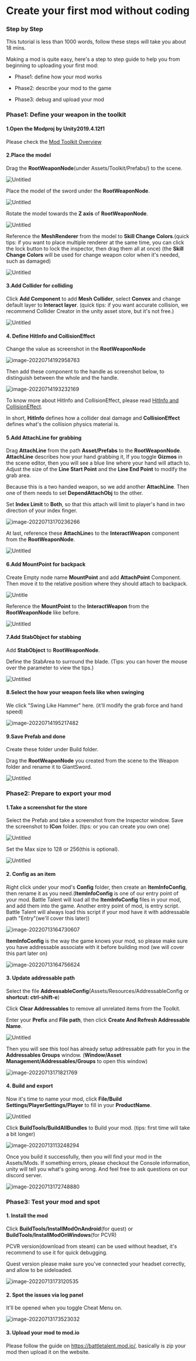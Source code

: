 # Create your first mod without coding

### Step by Step

This tutorial is less than 1000 words, follow these steps will take you about 18 mins.

Making a mod is quite easy, here's a step to step guide to help you from beginning to uploading your first mod:

* Phase1: define how your mod works

* Phase2: describe your mod to the game

* Phase3: debug and upload your mod

### Phase1: Define your weapon in the toolkit

#### 1.Open the Modproj by Unity2019.4.12f1

Please check the  [Mod Toolkit Overview](1.modtoolkit-overview.md) 

#### 2.Place the model

Drag the **RootWeaponNode**(under Assets/Toolkit/Prefabs/) to the scene.

![Untitled](2.create-your-first-mod/0.png)

Place the model of the sword under the **RootWeaponNode**.

![Untitled](2.create-your-first-mod/1.png)

Rotate the model towards the **Z axis** of **RootWeaponNode**.

![Untitled](2.create-your-first-mod/2.png)

Reference the **MeshRenderer** from the model to **Skill Change Colors**.(quick tips: if you want to place multiple renderer at the same time, you can click the lock button to lock the inspector, then drag them all at once) (the **Skill Change Colors** will be used for change weapon color when it's needed, such as damaged)

![Untitled](2.create-your-first-mod/3.png)

#### 3.Add Collider for colliding

Click **Add Component** to add **Mesh Collider**, select **Convex** and change default layer to **Interact layer**. (quick tips: if you want accurate collision, we recommend Collider Creator in the unity asset store, but it's not free.)

![Untitled](2.create-your-first-mod/4.png)

#### 4. Define HitInfo and CollisionEffect

Change the value as screenshot in the **RootWeaponNode**

![image-20220714192958763](2.create-your-first-mod/image-20220714192958763.png)

Then add these component to the handle as screenshot below, to distinguish between the whole and the handle.

![image-20220714193232169](2.create-your-first-mod/image-20220714193232169.png)

To know more about HitInfo and CollisionEffect, please read [HitInfo and CollisionEffect](../details/hitinfo-and-collisioneffect.md).

In short, **HitInfo** defines how a collider deal damage and **CollisionEffect** defines what's the collision physics material is.



#### 5.Add AttachLine for grabbing

Drag **AttachLine** from the path **Asset/Prefabs** to the **RootWeaponNode**. **AttachLine** describes how your hand grabbing it, If you toggle **Gizmos** in the scene editor, then you will see a blue line where your hand will attach to. Adjust the size of the **Line Start Point** and the **Line End Point** to modify the grab area.

Because this is a two handed weapon, so we add another **AttachLine**. Then one of them needs to set **DependAttachObj** to the other. 

Set **Index Limit** to **Both**, so that this attach will limit to player's hand in two direction of your index finger.

![image-20220713170236266](2.create-your-first-mod/image-20220713170236266.png)



At last, reference these **AttachLine**s to the **InteractWeapon** component from the **RootWeaponNode**.

![Untitled](2.create-your-first-mod/6.png)

#### 6.Add MountPoint for backpack

Create Empty node name **MountPoint** and add **AttachPoint** Component. Then move it to the relative position where they should attach to backpack.

![Untitle](2.create-your-first-mod/7.png)






Reference the **MountPoint** to the **InteractWeapon** from the **RootWeaponNode** like before.

![Untitled](2.create-your-first-mod/8.png)

#### 7.Add StabObject for stabbing

Add **StabObject** to **RootWeaponNode**.

Define the StabArea to surround the blade. (Tips: you can hover the mouse over the parameter to view the tips.)

![Untitled](2.create-your-first-mod/9.png)



#### 8.Select the how your weapon feels like when swinging 

We click "Swing Like Hammer" here. (it'll modify the grab force and hand speed)

![image-20220714195217482](2.create-your-first-mod/image-20220714195217482.png)

#### 9.Save Prefab and done

Create these folder under Build folder. 

Drag the **RootWeaponNode** you created from the scene to the Weapon folder and rename it to GiantSword.

![Untitled](2.create-your-first-mod/10.png)



### Phase2: Prepare to export your mod





#### 1.Take a screenshot for the store

Select the Prefab and take a screenshot from the Inspector window. Save the screenshot to **ICon** folder. (tips: or you can create you own one)

![Untitled](2.create-your-first-mod/11.png)

Set the Max size to 128 or 256(this is optional).

![Untitled](2.create-your-first-mod/12.png)





#### 2. Config as an item

Right click under your mod's **Config** folder, then create an **ItemInfoConfig**, then rename it as you need.(**ItemInfoConfig** is one of our entry point of your mod. Battle Talent will load all the **ItemInfoConfig** files in your mod, and add them into the game. Another entry point of mod, is entry script. Battle Talent will always load this script if your mod have it with addressable path "Entry"(we'll cover this later))



![image-20220713164730607](2.create-your-first-mod/image-20220713164730607.png)





**ItemInfoConfig** is the way the game knows your mod, so please make sure you have addressable associate with it before building mod (we will cover this part later on)

![image-20220713164756624](2.create-your-first-mod/image-20220713164756624.png)







#### 3. Update addressable path



Select the file **AddressableConfig**(Assets/Resources/AddressableConfig or **shortcut: ctrl-shift-e**)

Click **Clear Addressables** to remove all unrelated items from the Toolkit.

Enter your **Prefix** and **File path**, then click **Create And Refresh Addressable Name**.

![Untitled](2.create-your-first-mod/14.png)



Then you will see this tool has already setup addressable path for you in the **Addressables Groups** window. (**Window/Asset Management/Addressables/Groups** to open this window)

![image-20220713171821769](2.create-your-first-mod/image-20220713171821769.png)

#### 4. Build and export



Now it's time to name your mod, click **File/Build Settings/PlayerSettings/Player** to fill in your **ProductName**.

![Untitled](2.create-your-first-mod/15.png)

Click **BuildTools/BuildAllBundles** to Build your mod. (tips: first time will take a bit longer)

![image-20220713113248294](2.create-your-first-mod/image-20220713113248294.png)



Once you build it successfully,  then you will find your mod in the Assets/Mods. If something errors, please checkout the Console information, unity will tell you what's going wrong. And feel free to ask questions on our discord server.

![image-20220713172748880](2.create-your-first-mod/image-20220713172748880.png)

### Phase3: Test your mod and spot



#### 1. Install the mod 

Click **BuildTools/InstallModOnAndroid**(for quest) or **BuildTools/InstallModOnWindows**(for PCVR)

PCVR version(download from steam) can be used without headset, it's recommend to use it for quick debugging.

Quest version please make sure you've connected your headset correctly, and allow to be sideloaded.

![image-20220713173120535](2.create-your-first-mod/image-20220713173120535.png)

#### 2. Spot the issues via log panel

It'll be opened when you toggle Cheat Menu on.

![image-20220713173523032](2.create-your-first-mod/image-20220713173523032.png)



#### 3. Upload your mod to mod.io

Please follow the guide on https://battletalent.mod.io/, basically is zip your mod then upload it on the website.





